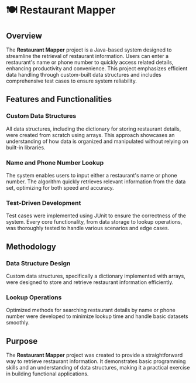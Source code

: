 # 🍽️ Restaurant Mapper

## Overview
The **Restaurant Mapper** project is a Java-based system designed to streamline the retrieval of restaurant information. Users can enter a restaurant's name or phone number to quickly access related details, enhancing productivity and convenience. This project emphasizes efficient data handling through custom-built data structures and includes comprehensive test cases to ensure system reliability.

## Features and Functionalities

### Custom Data Structures
All data structures, including the dictionary for storing restaurant details, were created from scratch using arrays. This approach showcases an understanding of how data is organized and manipulated without relying on built-in libraries.

### Name and Phone Number Lookup
The system enables users to input either a restaurant's name or phone number. The algorithm quickly retrieves relevant information from the data set, optimizing for both speed and accuracy.

### Test-Driven Development
Test cases were implemented using JUnit to ensure the correctness of the system. Every core functionality, from data storage to lookup operations, was thoroughly tested to handle various scenarios and edge cases.

## Methodology

### Data Structure Design
Custom data structures, specifically a dictionary implemented with arrays, were designed to store and retrieve restaurant information efficiently.

### Lookup Operations
Optimized methods for searching restaurant details by name or phone number were developed to minimize lookup time and handle basic datasets smoothly.

## Purpose
The **Restaurant Mapper** project was created to provide a straightforward way to retrieve restaurant information. It demonstrates basic programming skills and an understanding of data structures, making it a practical exercise in building functional applications.
